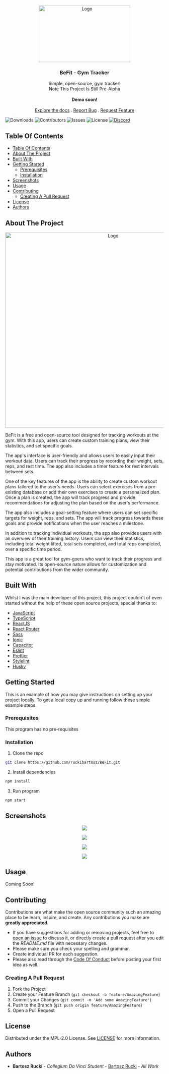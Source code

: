 <br/>
<p align="center">
  <a href="https://github.com/ruckibartosz/BeFit">
    <img src="https://i.imgur.com/ZQwJs0w.png" alt="Logo" width="290" height="180">
  </a>

  <h3 align="center">BeFit - Gym Tracker</h3>

  <p align="center">
    Simple, open-source, gym tracker!
    <br/>
    Note This Project Is Still Pre-Alpha
    <br/>
    <br/>
    <strong>Demo soon!</strong>
    <br/>
    <br/>
    <a href="https://github.com/ruckibartosz/BeFit">Explore the docs</a>
    .
    <a href="https://github.com/ruckibartosz/BeFit/issues">Report Bug</a>
    .
    <a href="https://github.com/ruckibartosz/BeFit/issues">Request Feature</a>
  </p>
</p>

![Downloads](https://img.shields.io/github/downloads/ShaanCoding/ReadME-Generator/total) ![Contributors](https://img.shields.io/github/contributors/ShaanCoding/ReadME-Generator?color=dark-green) ![Issues](https://img.shields.io/github/issues/ShaanCoding/ReadME-Generator) ![License](https://img.shields.io/github/license/ShaanCoding/ReadME-Generator) [![Discord](https://img.shields.io/discord/199663269106024449)](https://discord.gg/6Kf422a)

## Table Of Contents

- [Table Of Contents](#table-of-contents)
- [About The Project](#about-the-project)
- [Built With](#built-with)
- [Getting Started](#getting-started)
  - [Prerequisites](#prerequisites)
  - [Installation](#installation)
- [Screenshots](#screenshots)
- [Usage](#usage)
- [Contributing](#contributing)
  - [Creating A Pull Request](#creating-a-pull-request)
- [License](#license)
- [Authors](#authors)

## About The Project
<p align="center">
<img src="https://i.imgur.com/h1OYBgB.png" alt="Logo" width="670" height="620">
</p>
BeFit is a free and open-source tool designed for tracking workouts at the gym. With this app, users can create custom training plans, view their statistics, and set specific goals.

The app's interface is user-friendly and allows users to easily input their workout data. Users can track their progress by recording their weight, sets, reps, and rest time. The app also includes a timer feature for rest intervals between sets.

One of the key features of the app is the ability to create custom workout plans tailored to the user's needs. Users can select exercises from a pre-existing database or add their own exercises to create a personalized plan. Once a plan is created, the app will track progress and provide recommendations for adjusting the plan based on the user's performance.

The app also includes a goal-setting feature where users can set specific targets for weight, reps, and sets. The app will track progress towards these goals and provide notifications when the user reaches a milestone.

In addition to tracking individual workouts, the app also provides users with an overview of their training history. Users can view their statistics, including total weight lifted, total sets completed, and total reps completed, over a specific time period.

This app is a great tool for gym-goers who want to track their progress and stay motivated. Its open-source nature allows for customization and potential contributions from the wider community.

## Built With

Whilst I was the main developer of this project, this project couldn't of even started without the help of these open source projects, special thanks to:

* [JavaScript](https://www.javascript.com/)
* [TypeScript](https://www.typescriptlang.org/)
* [ReactJS](https://react.dev/)
* [React Router](https://reactrouter.com/en/main)
* [Sass](https://sass-lang.com/)
* [Ionic](https://ionicframework.com/)
* [Capacitor](https://capacitorjs.com/)
* [Eslint](https://eslint.org/)
* [Prettier](https://prettier.io/)
* [Stylelint](https://stylelint.io/)
* [Husky](https://github.com/typicode/husky)

## Getting Started

This is an example of how you may give instructions on setting up your project locally.
To get a local copy up and running follow these simple example steps.

### Prerequisites

This program has no pre-requisites

### Installation

1. Clone the repo

```sh
git clone https://github.com/ruckibartosz/BeFit.git
```

2. Install dependencies

```sh
npm install
```

3. Run program

```sh
npm start
```
## Screenshots

<p align="center"><img src="https://i.imgur.com/tFbz2Xs.png" /></p>
<p align="center"><img src="https://i.imgur.com/cOuG4cz.png" /> </p>
<p align="center"><img src="https://i.imgur.com/h2NtdbL.png" /> </p>
<p align="center><img src="https://i.imgur.com/ykS1Cyg.png" /></p> 
<p align="center"><img src="https://i.imgur.com/CyWmXlI.png" /></p>

## Usage

Coming Soon!

## Contributing

Contributions are what make the open source community such an amazing place to be learn, inspire, and create. Any contributions you make are **greatly appreciated**.
* If you have suggestions for adding or removing projects, feel free to [open an issue](https://github.com/ShaanCoding/ReadME-Generator/issues/new) to discuss it, or directly create a pull request after you edit the *README.md* file with necessary changes.
* Please make sure you check your spelling and grammar.
* Create individual PR for each suggestion.
* Please also read through the [Code Of Conduct](https://github.com/ShaanCoding/ReadME-Generator/blob/main/CODE_OF_CONDUCT.md) before posting your first idea as well.

### Creating A Pull Request

1. Fork the Project
2. Create your Feature Branch (`git checkout -b feature/AmazingFeature`)
3. Commit your Changes (`git commit -m 'Add some AmazingFeature'`)
4. Push to the Branch (`git push origin feature/AmazingFeature`)
5. Open a Pull Request

## License

Distributed under the MPL-2.0 License. See [LICENSE](https://github.com/ShaanCoding/ReadME-Generator/blob/main/LICENSE.md) for more information.

## Authors

* **Bartosz Rucki** - *Collegium Da Vinci Student* - [Bartosz Rucki](https://github.com/ruckibartosz/) - *All Work*
